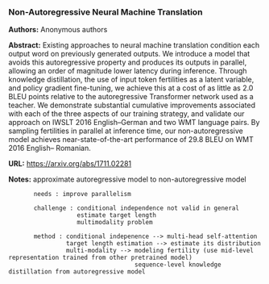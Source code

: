 ### Non-Autoregressive Neural Machine Translation

**Authors:** Anonymous authors

**Abstract:** Existing approaches to neural machine translation condition each output word on previously generated outputs. We introduce a model that avoids this autoregressive property and produces its outputs in parallel, allowing an order of magnitude lower latency during inference. Through knowledge distillation, the use of input token fertilities as a latent variable, and policy gradient fine-tuning, we achieve this at a cost of as little as 2.0 BLEU points relative to the autoregressive Transformer network used as a teacher. We demonstrate substantial cumulative improvements associated with each of the three aspects of our training strategy, and validate our approach on IWSLT 2016 English–German and two WMT language pairs. By sampling fertilities in parallel at inference time, our non-autoregressive model achieves near-state-of-the-art performance of 29.8 BLEU on WMT 2016 English– Romanian. 

**URL:** https://arxiv.org/abs/1711.02281

**Notes:** approximate autoregressive model to non-autoregressive model           
           
           needs : improve parallelism
           
           challenge : conditional independence not valid in general
                       estimate target length
                       multimodality problem
           
           method : conditional indepenence --> multi-head self-attention
                    target length estimation --> estimate its distribution
                    multi-modality --> modeling fertility (use mid-level representation trained from other pretrained model)
                                       sequence-level knowledge distillation from autoregressive model
                    
           
           
